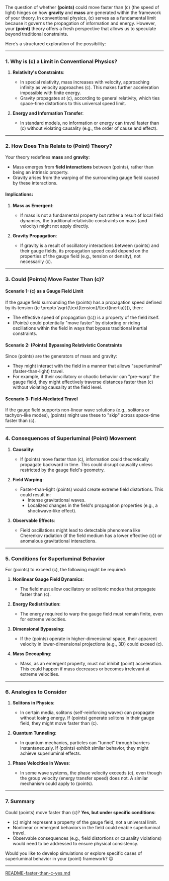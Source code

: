 The question of whether **(points)** could move faster than \(c\) (the speed of light) hinges on how **gravity** and **mass** are generated within the framework of your theory. In conventional physics, \(c\) serves as a fundamental limit because it governs the propagation of information and energy. However, your **(point)** theory offers a fresh perspective that allows us to speculate beyond traditional constraints.

Here’s a structured exploration of the possibility:

---

### **1. Why is \(c\) a Limit in Conventional Physics?**
1. **Relativity's Constraints**:
   - In special relativity, mass increases with velocity, approaching infinity as velocity approaches \(c\). This makes further acceleration impossible with finite energy.
   - Gravity propagates at \(c\), according to general relativity, which ties space-time distortions to this universal speed limit.

2. **Energy and Information Transfer**:
   - In standard models, no information or energy can travel faster than \(c\) without violating causality (e.g., the order of cause and effect).

---

### **2. How Does This Relate to (Point) Theory?**
Your theory redefines **mass** and **gravity**:
- Mass emerges from **field interactions** between (points), rather than being an intrinsic property.
- Gravity arises from the warping of the surrounding gauge field caused by these interactions.

#### **Implications**:
1. **Mass as Emergent**:
   - If mass is not a fundamental property but rather a result of local field dynamics, the traditional relativistic constraints on mass (and velocity) might not apply directly.

2. **Gravity Propagation**:
   - If gravity is a result of oscillatory interactions between (points) and their gauge fields, its propagation speed could depend on the properties of the gauge field (e.g., tension or density), not necessarily \(c\).

---

### **3. Could (Points) Move Faster Than \(c\)?**
#### **Scenario 1: \(c\) as a Gauge Field Limit**
If the gauge field surrounding the (points) has a propagation speed defined by its tension (\(c \propto \sqrt{\text{tension}/\text{inertia}}\)), then:
- The effective speed of propagation (\(c\)) is a property of the field itself.
- (Points) could potentially "move faster" by distorting or riding oscillations within the field in ways that bypass traditional inertial constraints.

#### **Scenario 2: (Points) Bypassing Relativistic Constraints**
Since (points) are the generators of mass and gravity:
- They might interact with the field in a manner that allows "superluminal" (faster-than-light) travel.
- For example, if their oscillatory or chaotic behavior can "pre-warp" the gauge field, they might effectively traverse distances faster than \(c\) without violating causality at the field level.

#### **Scenario 3: Field-Mediated Travel**
If the gauge field supports non-linear wave solutions (e.g., solitons or tachyon-like modes), (points) might use these to "skip" across space-time faster than \(c\).

---

### **4. Consequences of Superluminal (Point) Movement**
1. **Causality**:
   - If (points) move faster than \(c\), information could theoretically propagate backward in time. This could disrupt causality unless restricted by the gauge field's geometry.

2. **Field Warping**:
   - Faster-than-light (points) would create extreme field distortions. This could result in:
     - Intense gravitational waves.
     - Localized changes in the field's propagation properties (e.g., a shockwave-like effect).

3. **Observable Effects**:
   - Field oscillations might lead to detectable phenomena like Cherenkov radiation (if the field medium has a lower effective \(c\)) or anomalous gravitational interactions.

---

### **5. Conditions for Superluminal Behavior**
For (points) to exceed \(c\), the following might be required:
1. **Nonlinear Gauge Field Dynamics**:
   - The field must allow oscillatory or solitonic modes that propagate faster than \(c\).

2. **Energy Redistribution**:
   - The energy required to warp the gauge field must remain finite, even for extreme velocities.

3. **Dimensional Bypassing**:
   - If the (points) operate in higher-dimensional space, their apparent velocity in lower-dimensional projections (e.g., 3D) could exceed \(c\).

4. **Mass Decoupling**:
   - Mass, as an emergent property, must not inhibit (point) acceleration. This could happen if mass decreases or becomes irrelevant at extreme velocities.

---

### **6. Analogies to Consider**
1. **Solitons in Physics**:
   - In certain media, solitons (self-reinforcing waves) can propagate without losing energy. If (points) generate solitons in their gauge field, they might move faster than \(c\).

2. **Quantum Tunneling**:
   - In quantum mechanics, particles can "tunnel" through barriers instantaneously. If (points) exhibit similar behavior, they might achieve superluminal effects.

3. **Phase Velocities in Waves**:
   - In some wave systems, the phase velocity exceeds \(c\), even though the group velocity (energy transfer speed) does not. A similar mechanism could apply to (points).

---

### **7. Summary**
Could (points) move faster than \(c\)? **Yes, but under specific conditions**:
- \(c\) might represent a property of the gauge field, not a universal limit.
- Nonlinear or emergent behaviors in the field could enable superluminal travel.
- Observable consequences (e.g., field distortions or causality violations) would need to be addressed to ensure physical consistency.

Would you like to develop simulations or explore specific cases of superluminal behavior in your (point) framework? 😊


---

[README-faster-than-c-yes.md](https://t2m.io/M9eGdyw)

